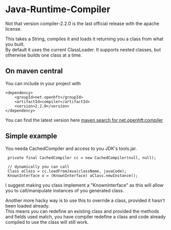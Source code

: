 Java-Runtime-Compiler
=====================

Not that version compiler-2.2.0 is the last official release with the apache license.

This takes a String, compiles it and loads it returning you a class from what you built.  
By default it uses the current ClassLoader.  It supports nested classes, but otherwise builds one class at a time.

## On maven central

You can include in your project with

    <dependency>
        <groupId>net.openhft</groupId>
        <artifactId>compiler</artifactId>
        <version>2.2.0</version>
    </dependency>
    
You can find the latest version here [maven search for net.openhft:compiler](http://search.maven.org/#browse%7C842970587)

## Simple example

You needa CachedCompiler and access to you JDK's tools.jar.

     private final CachedCompiler cc = new CachedCompiler(null, null);
     
     // dynamically you can call
     Class aClass = cc.loadFromJava(className, javaCode);
     KnownInterface o = (KnownInterface) aClass.newInstance();
     
I suggest making you class implement a "KnownInterface" as this will allow you to call/manipulate instances of you generated class.

Another more hacky way is to use this to override a class, provided it hasn't been loaded already.  
This means you can redefine an existing class and provided the methods and fields used match,
you have compiler redefine a class and code already compiled to use the class will still work.

       

